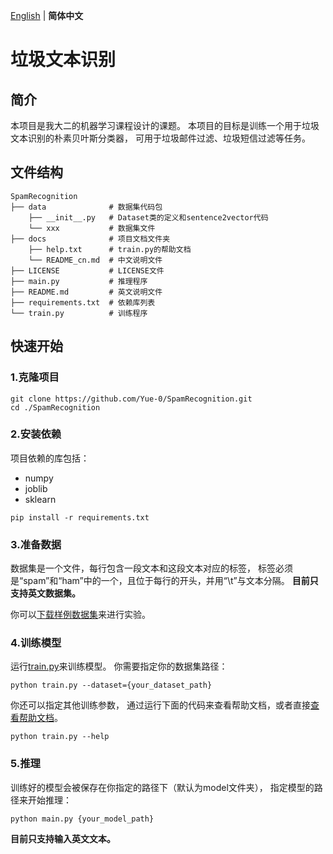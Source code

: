 [English](../README.md) | __简体中文__

# 垃圾文本识别

## 简介

本项目是我大二的机器学习课程设计的课题。
本项目的目标是训练一个用于垃圾文本识别的朴素贝叶斯分类器，
可用于垃圾邮件过滤、垃圾短信过滤等任务。

## 文件结构

```
SpamRecognition
├── data              # 数据集代码包
    ├── __init__.py   # Dataset类的定义和sentence2vector代码
    └── xxx           # 数据集文件
├── docs              # 项目文档文件夹
    ├── help.txt      # train.py的帮助文档
    └── README_cn.md  # 中文说明文件
├── LICENSE           # LICENSE文件
├── main.py           # 推理程序
├── README.md         # 英文说明文件
├── requirements.txt  # 依赖库列表
└── train.py          # 训练程序
```

## 快速开始

### 1.克隆项目

```shell
git clone https://github.com/Yue-0/SpamRecognition.git
cd ./SpamRecognition
```

### 2.安装依赖

项目依赖的库包括：
* numpy
* joblib
* sklearn

```shell
pip install -r requirements.txt
```

### 3.准备数据

[下载样例数据集]: https://archive.ics.uci.edu/ml/machine-learning-databases/00228/smsspamcollection.zip

数据集是一个文件，每行包含一段文本和这段文本对应的标签，
标签必须是“spam”和“ham”中的一个，且位于每行的开头，并用“\t”与文本分隔。
__目前只支持英文数据集。__

你可以[下载样例数据集]来进行实验。

### 4.训练模型

运行[train.py](../train.py)来训练模型。 
你需要指定你的数据集路径：

```shell
python train.py --dataset={your_dataset_path}
```

你还可以指定其他训练参数，
通过运行下面的代码来查看帮助文档，或者直接[查看帮助文档](help.txt)。

```shell
python train.py --help
```

### 5.推理

训练好的模型会被保存在你指定的路径下（默认为model文件夹），
指定模型的路径来开始推理：

```shell
python main.py {your_model_path}
```

__目前只支持输入英文文本。__
